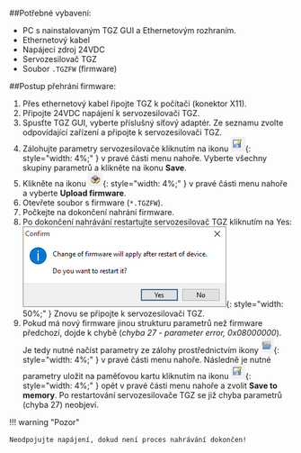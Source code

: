 ##Potřebné vybavení:

- PC s nainstalovaným TGZ GUI a Ethernetovým rozhraním. 
- Ethernetový kabel
- Napájecí zdroj 24VDC
- Servozesilovač TGZ
- Soubor `.TGZFW` (firmware)

##Postup přehrání firmware:

1. Přes ethernetový kabel řipojte TGZ k počítači (konektor X11).
2. Připojte 24VDC napájení k servozesilovači TGZ.
3. Spusťte TGZ GUI, vyberte příslušný síťový adaptér.
   Ze seznamu zvolte odpovídající zařízení a připojte k servozesilovači TGZ.
4. Zálohujte parametry servozesilovače kliknutím na ikonu
   ![Icon Save](../../../../../source/img/icoSave.png){: style="width: 4%;" }
   v pravé části menu nahoře. Vyberte všechny skupiny parametrů a klikněte na ikonu **Save**.
5. Klikněte na ikonu
   ![Icon Memory](../../../../../source/img/icoMemory.png){: style="width: 4%;" }
   v pravé části menu nahoře a vyberte **Upload firmware**.
6. Otevřete soubor s firmware (`*.TGZFW`).
7. Počkejte na dokončení nahrání firmware.
8. Po dokončení nahrávání restartujte servozesilovač TGZ kliknutím na Yes:
   ![FW upload complete](../../../../../source/img/GUIfwUploadComplete.png){: style="width: 50%;" }
   Znovu se připojte k servozesilovači TGZ.
9. Pokud má nový firmware jinou strukturu parametrů než firmware předchozí, dojde k chybě (*chyba 27 - parameter error, 0x08000000*).
   Je tedy nutné načíst parametry ze zálohy prostřednictvím ikony
   ![Icon Load](../../../../../source/img/icoLoad.png){: style="width: 4%;" }
   v pravé části menu nahoře.
   Následně je nutné parametry uložit na paměťovou kartu kliknutím na ikonu
   ![Icon Save](../../../../../source/img/icoSave.png){: style="width: 4%;" }
   opět v pravé části menu nahoře a zvolit **Save to memory**.
   Po restartování servozesilovače TGZ se již chyba parametrů (chyba 27) neobjeví.

!!! warning "Pozor"
	
	Neodpojujte napájení, dokud není proces nahrávání dokončen!
